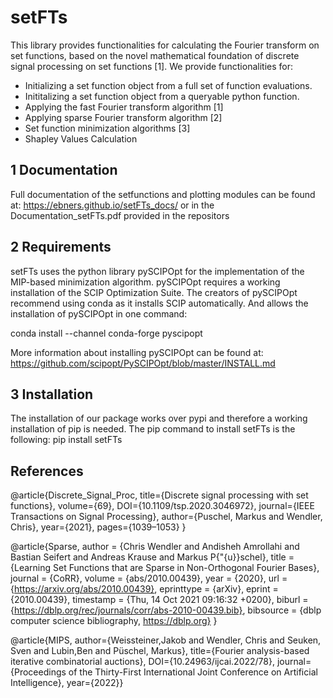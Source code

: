 setFTs
======
This library provides functionalities for calculating the Fourier transform on set functions, 
based on the novel mathematical foundation of discrete signal processing on set functions [1].
We provide functionalities for:
- Initializing a set function object from a full set of function evaluations.
- Inititalizing a set function object from a queryable python function.
- Applying the fast Fourier transform algorithm [1]
- Applying sparse Fourier transform algorithm [2]
- Set function minimization algorithms [3]
- Shapley Values Calculation
## 1 Documentation
Full documentation of the setfunctions and plotting modules can be found at: https://ebners.github.io/setFTs_docs/
or in the Documentation_setFTs.pdf provided in the repositors

## 2 Requirements
setFTs uses the python library pySCIPOpt for the implementation of the MIP-based minimization algorithm. 
pySCIPOpt requires a working installation of the SCIP Optimization Suite. The creators of pySCIPOpt recommend using conda as it installs SCIP automatically. And allows the installation of pySCIPOpt in one command:

conda install --channel conda-forge pyscipopt

More information about installing pySCIPOpt can be found at: https://github.com/scipopt/PySCIPOpt/blob/master/INSTALL.md

## 3 Installation
The installation of our package works over pypi and therefore a working installation of pip is needed. The pip command to install setFTs is the following:
pip install setFTs

## References
@article{Discrete_Signal_Proc, 
     title={Discrete signal processing with set functions},
     volume={69},
     DOI={10.1109/tsp.2020.3046972},
     journal={IEEE Transactions on Signal Processing},
     author={Puschel, Markus and Wendler, Chris},
     year={2021}, 
     pages={1039–1053}
 } 
 
 @article{Sparse,
    author    = {Chris Wendler and
               Andisheh Amrollahi and
               Bastian Seifert and
               Andreas Krause and
               Markus P{\"{u}}schel},
    title     = {Learning Set Functions that are Sparse in Non-Orthogonal Fourier Bases},
    journal   = {CoRR},
    volume    = {abs/2010.00439},
    year      = {2020},
    url       = {https://arxiv.org/abs/2010.00439},
    eprinttype = {arXiv},
    eprint    = {2010.00439},
    timestamp = {Thu, 14 Oct 2021 09:16:32 +0200},
    biburl    = {https://dblp.org/rec/journals/corr/abs-2010-00439.bib},
    bibsource = {dblp computer science bibliography, https://dblp.org}
}

@article{MIPS,
    author={Weissteiner,Jakob and Wendler, Chris and Seuken, Sven and Lubin,Ben and Püschel, Markus},
    title={Fourier analysis-based iterative combinatorial auctions},
    DOI={10.24963/ijcai.2022/78},
    journal={Proceedings of the Thirty-First International Joint Conference on Artificial Intelligence},
    year={2022}} 
